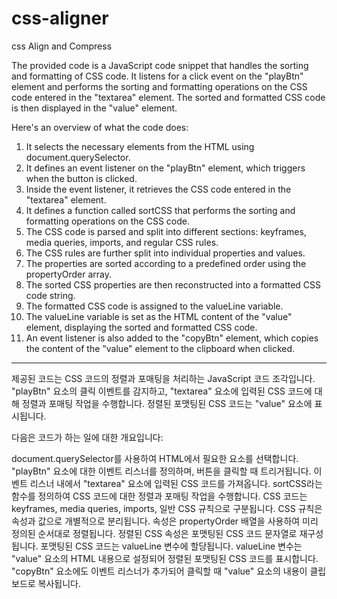 # css-aligner
css Align and Compress 

The provided code is a JavaScript code snippet that handles the sorting and formatting of CSS code. It listens for a click event on the "playBtn" element and performs the sorting and formatting operations on the CSS code entered in the "textarea" element. The sorted and formatted CSS code is then displayed in the "value" element.

Here's an overview of what the code does:

1. It selects the necessary elements from the HTML using document.querySelector.
2. It defines an event listener on the "playBtn" element, which triggers when the button is clicked.
3. Inside the event listener, it retrieves the CSS code entered in the "textarea" element.
4. It defines a function called sortCSS that performs the sorting and formatting operations on the CSS code.
5. The CSS code is parsed and split into different sections: keyframes, media queries, imports, and regular CSS rules.
6. The CSS rules are further split into individual properties and values.
7. The properties are sorted according to a predefined order using the propertyOrder array.
8. The sorted CSS properties are then reconstructed into a formatted CSS code string.
9. The formatted CSS code is assigned to the valueLine variable.
10. The valueLine variable is set as the HTML content of the "value" element, displaying the sorted and formatted CSS code.
11. An event listener is also added to the "copyBtn" element, which copies the content of the "value" element to the clipboard when clicked.

----------------------------------------------------------------------------

제공된 코드는 CSS 코드의 정렬과 포매팅을 처리하는 JavaScript 코드 조각입니다. "playBtn" 요소의 클릭 이벤트를 감지하고, "textarea" 요소에 입력된 CSS 코드에 대해 정렬과 포매팅 작업을 수행합니다.
정렬된 포맷팅된 CSS 코드는 "value" 요소에 표시됩니다.

다음은 코드가 하는 일에 대한 개요입니다:

document.querySelector를 사용하여 HTML에서 필요한 요소를 선택합니다.
"playBtn" 요소에 대한 이벤트 리스너를 정의하며, 버튼을 클릭할 때 트리거됩니다.
이벤트 리스너 내에서 "textarea" 요소에 입력된 CSS 코드를 가져옵니다.
sortCSS라는 함수를 정의하여 CSS 코드에 대한 정렬과 포매팅 작업을 수행합니다.
CSS 코드는 keyframes, media queries, imports, 일반 CSS 규칙으로 구분됩니다.
CSS 규칙은 속성과 값으로 개별적으로 분리됩니다.
속성은 propertyOrder 배열을 사용하여 미리 정의된 순서대로 정렬됩니다.
정렬된 CSS 속성은 포맷팅된 CSS 코드 문자열로 재구성됩니다.
포맷팅된 CSS 코드는 valueLine 변수에 할당됩니다.
valueLine 변수는 "value" 요소의 HTML 내용으로 설정되어 정렬된 포맷팅된 CSS 코드를 표시합니다.
"copyBtn" 요소에도 이벤트 리스너가 추가되어 클릭할 때 "value" 요소의 내용이 클립보드로 복사됩니다.
